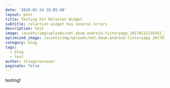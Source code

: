 ```yaml
---
date: '2020-02-24 18:05:48'
layout: post
title: Testing For Relation Widget
subtitle: relaction widget has several errors
description: test
image: /assets/img/uploads/net.daum.android.tistoryapp_20170112235452_2_crop.jpeg
optimized_image: /assets/img/uploads/net.daum.android.tistoryapp_20170112235452_2_crop.jpeg
category: blog
tags:
  - blog
  - test
author: thiagorossener
paginate: false
---
```

testing!
